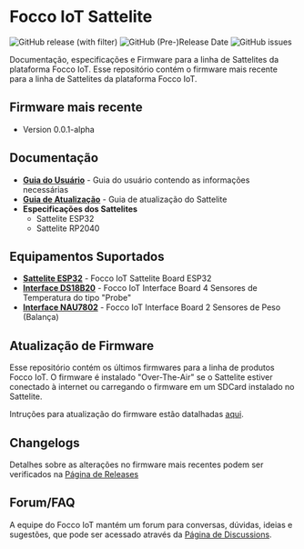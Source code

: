 # Focco IoT Sattelite

![GitHub release (with filter)](https://img.shields.io/github/v/release/focco-iot/Sattelite-Focco-IoT)
![GitHub (Pre-)Release Date](https://img.shields.io/github/release-date-pre/focco-iot/Sattelite-Focco-IoT)
![GitHub issues](https://img.shields.io/github/issues/focco-iot/Sattelite-Focco-IoT)

Documentação, especificações e Firmware para a linha de Sattelites da plataforma Focco IoT.
Esse repositório contém o firmware mais recente para a linha de Sattelites da plataforma Focco IoT.

## Firmware mais recente

* Version 0.0.1-alpha

## Documentação

* **[Guia do Usuário](https://linkparaoguia.com.br)** - Guia do usuário contendo as informações necessárias
* **[Guia de Atualização](https://linkparaoguia.com.br)** - Guia de atualização do Sattelite
* **Especificações dos Sattelites**
    * Sattelite ESP32
    * Sattelite RP2040

## Equipamentos Suportados

* **[Sattelite ESP32](https://linkparaoproduto)** - Focco IoT Sattelite Board ESP32
* **[Interface DS18B20](https://linkparaoproduto)** - Focco IoT Interface Board 4 Sensores de Temperatura do tipo "Probe"
* **[Interface NAU7802](https://linkparaoproduto)** - Focco IoT Interface Board 2 Sensores de Peso (Balança)

## Atualização de Firmware

Esse repositório contém os últimos firmwares para a linha de produtos Focco IoT. O firmware é instalado "Over-The-Air" se o Sattelite estiver conectado à internet ou carregando o firmware em um SDCard instalado no Sattelite.

Intruções para atualização do firmware estão datalhadas [aqui](https://linkparaoguia.com.br).

## Changelogs

Detalhes sobre as alterações no firmware mais recentes podem ser verificados na [Página de Releases](https://github.com/focco-iot/Sattelite-Focco-IoT/releases)

## Forum/FAQ

A equipe do Focco IoT mantém um forum para conversas, dúvidas, ideias e sugestões, que pode ser acessado através da [Página de Discussions](https://github.com/focco-iot/Sattelite-Focco-IoT/discussions).
